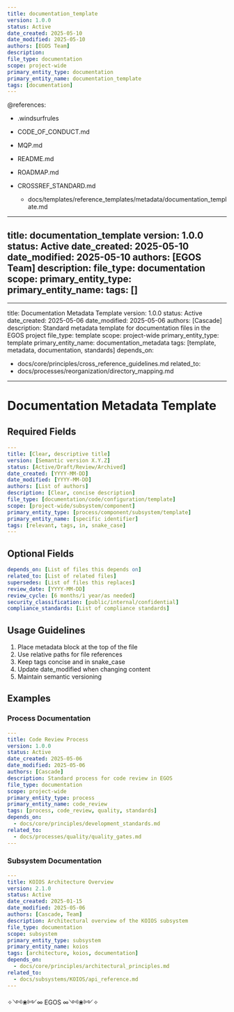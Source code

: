 ```yaml
---
title: documentation_template
version: 1.0.0
status: Active
date_created: 2025-05-10
date_modified: 2025-05-10
authors: [EGOS Team]
description: 
file_type: documentation
scope: project-wide
primary_entity_type: documentation
primary_entity_name: documentation_template
tags: [documentation]
---
```


@references:
- .windsurfrules
- CODE_OF_CONDUCT.md
- MQP.md
- README.md
- ROADMAP.md
- CROSSREF_STANDARD.md

  - docs/templates/reference_templates/metadata/documentation_template.md

---
title: documentation_template
version: 1.0.0
status: Active
date_created: 2025-05-10
date_modified: 2025-05-10
authors: [EGOS Team]
description: 
file_type: documentation
scope: 
primary_entity_type: 
primary_entity_name: 
tags: []
---

---
title: Documentation Metadata Template
version: 1.0.0
status: Active
date_created: 2025-05-06
date_modified: 2025-05-06
authors: [Cascade]
description: Standard metadata template for documentation files in the EGOS project
file_type: template
scope: project-wide
primary_entity_type: template
primary_entity_name: documentation_metadata
tags: [template, metadata, documentation, standards]
depends_on:
  - docs/core/principles/cross_reference_guidelines.md
related_to:
  - docs/processes/reorganization/directory_mapping.md
---

# Documentation Metadata Template

## Required Fields

```yaml
---
title: [Clear, descriptive title]
version: [Semantic version X.Y.Z]
status: [Active/Draft/Review/Archived]
date_created: [YYYY-MM-DD]
date_modified: [YYYY-MM-DD]
authors: [List of authors]
description: [Clear, concise description]
file_type: [documentation/code/configuration/template]
scope: [project-wide/subsystem/component]
primary_entity_type: [process/component/subsystem/template]
primary_entity_name: [specific identifier]
tags: [relevant, tags, in, snake_case]
---
```

## Optional Fields

```yaml
depends_on: [List of files this depends on]
related_to: [List of related files]
supersedes: [List of files this replaces]
review_date: [YYYY-MM-DD]
review_cycle: [6 months/1 year/as needed]
security_classification: [public/internal/confidential]
compliance_standards: [List of compliance standards]
```

## Usage Guidelines

1. Place metadata block at the top of the file
2. Use relative paths for file references
3. Keep tags concise and in snake_case
4. Update date_modified when changing content
5. Maintain semantic versioning

## Examples

### Process Documentation
```yaml
---
title: Code Review Process
version: 1.0.0
status: Active
date_created: 2025-05-06
date_modified: 2025-05-06
authors: [Cascade]
description: Standard process for code review in EGOS
file_type: documentation
scope: project-wide
primary_entity_type: process
primary_entity_name: code_review
tags: [process, code_review, quality, standards]
depends_on:
  - docs/core/principles/development_standards.md
related_to:
  - docs/processes/quality/quality_gates.md
---
```

### Subsystem Documentation
```yaml
---
title: KOIOS Architecture Overview
version: 2.1.0
status: Active
date_created: 2025-01-15
date_modified: 2025-05-06
authors: [Cascade, Team]
description: Architectural overview of the KOIOS subsystem
file_type: documentation
scope: subsystem
primary_entity_type: subsystem
primary_entity_name: koios
tags: [architecture, koios, documentation]
depends_on:
  - docs/core/principles/architectural_principles.md
related_to:
  - docs/subsystems/KOIOS/api_reference.md
---
```

✧༺❀༻∞ EGOS ∞༺❀༻✧